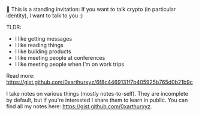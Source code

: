 👋 This is a standing invitation: If you want to talk crypto (in particular identity), I want to talk to you :)

TLDR:
- I like getting messages
- I like reading things
- I like building products
- I like meeting people at conferences
- I like meeting people when I’m on work trips

Read more: https://gist.github.com/0xarthurxyz/6f8c4469131f7b405925b765d0b21b9c


I take notes on various things (mostly notes-to-self). They are incomplete by default, but if you're interested I share them to learn in public. You can find all my notes here: https://gist.github.com/0xarthurxyz.
